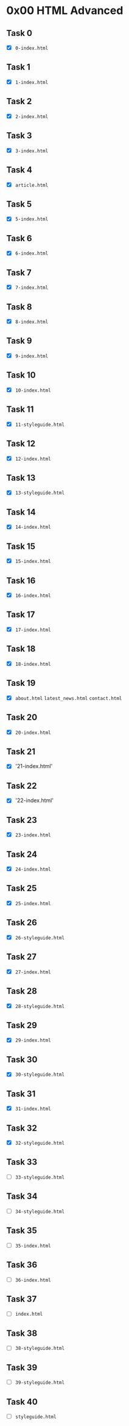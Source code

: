 # 0x00 HTML Advanced

## Task 0

- [x] `0-index.html`

## Task 1

- [x] `1-index.html`

## Task 2

- [x] `2-index.html`

## Task 3

- [x] `3-index.html`

## Task 4

- [x] `article.html`

## Task 5

- [x] `5-index.html`

## Task 6

- [x] `6-index.html`

## Task 7

- [x] `7-index.html`

## Task 8

- [x] `8-index.html`

## Task 9

- [x] `9-index.html`

## Task 10

- [x] `10-index.html`

## Task 11

- [x] `11-styleguide.html`

## Task 12

- [x] `12-index.html`

## Task 13

- [x] `13-styleguide.html`

## Task 14

- [x] `14-index.html`

## Task 15

- [x] `15-index.html`

## Task 16

- [x] `16-index.html`

## Task 17

- [x] `17-index.html`

## Task 18

- [x] `18-index.html`

## Task 19

- [x] `about.html` `latest_news.html` `contact.html`

## Task 20

- [x] `20-index.html`

## Task 21

- [x] '21-index.html'

## Task 22

- [x] '22-index.html'

## Task 23

- [x] `23-index.html`

## Task 24

- [x] `24-index.html`

## Task 25

- [x] `25-index.html`

## Task 26

- [x] `26-styleguide.html`

## Task 27

- [x] `27-index.html`

## Task 28

- [x] `28-styleguide.html`

## Task 29

- [x] `29-index.html`

## Task 30

- [x] `30-styleguide.html`

## Task 31

- [x] `31-index.html`

## Task 32

- [x] `32-styleguide.html`

## Task 33

- [ ] `33-styleguide.html`

## Task 34

- [ ] `34-styleguide.html`

## Task 35

- [ ] `35-index.html`

## Task 36

- [ ] `36-index.html`

## Task 37

- [ ] `index.html`

## Task 38

- [ ] `38-styleguide.html`

## Task 39

- [ ] `39-styleguide.html`

## Task 40

- [ ] `styleguide.html`
